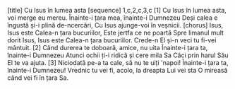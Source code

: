 [title] Cu Isus în lumea asta
[sequence] 1,c,2,c,3,c
[1]
Cu Isus în lumea asta, voi merge eu mereu.
Înainte-i țara mea, înainte-i Dumnezeu
Deși calea e îngustă și-i plină de-ncercări,
Cu Isus ajunge-voi în veșnicii.
[chorus]
Isus, Isus este Calea-n țara bucuriilor,
Este jertfa ce ne poartă
Spre limanul mult dorit
Isus, Isus este Calea-n țara bucuriilor.
Crede-n El și-n veci tu fi-vei mântuit.
[2]
Când durerea te doboară, amice, nu uita
Înainte-i țara ta, înainte-i Dumnezeu
Atunci ochii ți-i ridică și cere mila Sa
Căci prin harul Său El te va ajuta.
[3]
Niciodată pe-a ta cale, să nu te uiți 'napoi!
Înainte-i țara ta, înainte-i Dumnezeu!
Vrednic tu vei fi, acolo, la dreapta Lui vei sta
O mireasă când vei fi în țara Sa.

